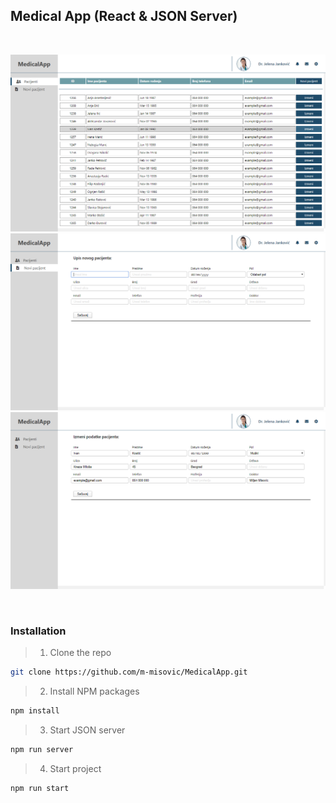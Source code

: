 ## Medical App (React & JSON Server)

<br>

![screenshot](./screenshots/screenshot-1.png)
![screenshot](./screenshots/screenshot-2.png)
![screenshot](./screenshots/screenshot-3.png)

<br>

### Installation

> 1. Clone the repo

```sh
git clone https://github.com/m-misovic/MedicalApp.git
```

> 2. Install NPM packages

```sh
npm install
```

> 3. Start JSON server

```sh
npm run server
```

> 4. Start project

```sh
npm run start
```
